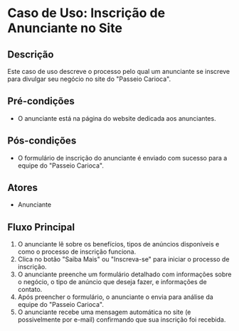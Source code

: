 # Caso de Uso: Inscrição de Anunciante no Site

## Descrição
Este caso de uso descreve o processo pelo qual um anunciante se inscreve para divulgar seu negócio no site do "Passeio Carioca".

## Pré-condições
- O anunciante está na página do website dedicada aos anunciantes.

## Pós-condições
- O formulário de inscrição do anunciante é enviado com sucesso para a equipe do "Passeio Carioca".

## Atores
- Anunciante

## Fluxo Principal
1. O anunciante lê sobre os benefícios, tipos de anúncios disponíveis e como o processo de inscrição funciona.
2. Clica no botão "Saiba Mais" ou "Inscreva-se" para iniciar o processo de inscrição.
3. O anunciante preenche um formulário detalhado com informações sobre o negócio, o tipo de anúncio que deseja fazer, e informações de contato.
4. Após preencher o formulário, o anunciante o envia para análise da equipe do "Passeio Carioca".
5. O anunciante recebe uma mensagem automática no site (e possivelmente por e-mail) confirmando que sua inscrição foi recebida.
